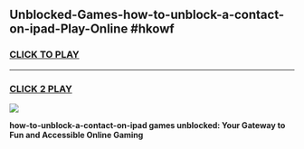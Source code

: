 
## Unblocked-Games-how-to-unblock-a-contact-on-ipad-Play-Online #hkowf
<h3>
<a href="https://news.freeplayer.one?title=how-to-unblock-a-contact-on-ipad&ref=3">CLICK TO PLAY</a></h3>
<hr>

<h3>
<a href="https://news.freeplayer.one?title=how-to-unblock-a-contact-on-ipad&ref=3">CLICK 2 PLAY</a>
  
</h3>

<a href="https://news.freeplayer.one?title=how-to-unblock-a-contact-on-ipad&ref=3"><img src="https://clearcache.store/games.png"></a>


**how-to-unblock-a-contact-on-ipad games unblocked: Your Gateway to Fun and Accessible Online Gaming**
